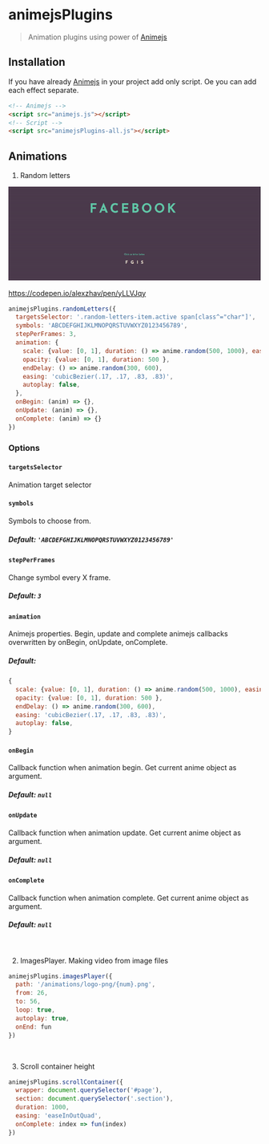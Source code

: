 # animejsPlugins
> Animation plugins using power of [Animejs](https://github.com/juliangarnier/anime)

## Installation
If you have already [Animejs](https://github.com/juliangarnier/anime) in your project add only script.
Oe you can add each effect separate.
```html
<!-- Animejs -->
<script src="animejs.js"></script>
<!-- Script -->
<script src="animejsPlugins-all.js"></script>
```
## Animations
1. Random letters

![randomLetters](https://github.com/alexey13/animejsPlugins/blob/master/gifs/randomLetters.gif)

https://codepen.io/alexzhav/pen/yLLVJqy

```js
animejsPlugins.randomLetters({
  targetsSelector: '.random-letters-item.active span[class^="char"]',
  symbols: 'ABCDEFGHIJKLMNOPQRSTUVWXYZ0123456789',
  stepPerFrames: 3,
  animation: {
    scale: {value: [0, 1], duration: () => anime.random(500, 1000), easing: 'cubicBezier(.17, -0, .83, 1)' },
    opacity: {value: [0, 1], duration: 500 },
    endDelay: () => anime.random(300, 600),
    easing: 'cubicBezier(.17, .17, .83, .83)',
    autoplay: false,
  },
  onBegin: (anim) => {},
  onUpdate: (anim) => {},
  onComplete: (anim) => {}
})
```
### Options
#### `targetsSelector`
Animation target selector

#### `symbols`
Symbols to choose from.
##### Default: `'ABCDEFGHIJKLMNOPQRSTUVWXYZ0123456789'`

#### `stepPerFrames`
Change symbol every X frame.
##### Default: `3`

#### `animation`
Animejs properties.
Begin, update and complete animejs callbacks overwritten by onBegin, onUpdate, onComplete. 
##### Default:
```js 
{
  scale: {value: [0, 1], duration: () => anime.random(500, 1000), easing: 'cubicBezier(.17, -0, .83, 1)' },
  opacity: {value: [0, 1], duration: 500 },
  endDelay: () => anime.random(300, 600),
  easing: 'cubicBezier(.17, .17, .83, .83)',
  autoplay: false,
}
```

#### `onBegin`
Callback function when animation begin. Get current anime object as argument.
##### Default: `null`

#### `onUpdate`
Callback function when animation update. Get current anime object as argument.
##### Default: `null`

#### `onComplete`
Callback function when animation complete. Get current anime object as argument.
##### Default: `null`

<br>

2. ImagesPlayer. Making video from image files

```js
animejsPlugins.imagesPlayer({
  path: '/animations/logo-png/{num}.png',
  from: 26,
  to: 56,
  loop: true,
  autoplay: true,
  onEnd: fun
})
```

<br>

3. Scroll container height

```js
animejsPlugins.scrollContainer({
  wrapper: document.querySelector('#page'),
  section: document.querySelector('.section'),
  duration: 1000,
  easing: 'easeInOutQuad',
  onComplete: index => fun(index)
})
```
